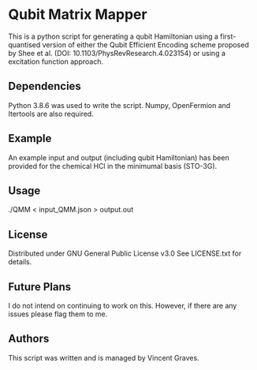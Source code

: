 # Qubit Matrix Mapper

This is a python script for generating a qubit Hamiltonian using a first-quantised version of either the Qubit Efficient Encoding scheme proposed by Shee et al. (DOI: 10.1103/PhysRevResearch.4.023154) or using a excitation function approach.

## Dependencies

Python 3.8.6 was used to write the script.
Numpy, OpenFermion and Itertools are also required.

## Example

An example input and output (including qubit Hamiltonian) has been provided for the chemical HCl in the minimumal basis (STO-3G).

## Usage

./QMM < input_QMM.json > output.out

## License

Distributed under GNU General Public License v3.0
See LICENSE.txt for details.

## Future Plans

I do not intend on continuing to work on this. However, if there are any issues please flag them to me.

## Authors

This script was written and is managed by Vincent Graves.
